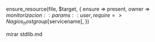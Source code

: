 ensure_resource(file, $target, {
  ensure => present,
  owner => $monitorizacion::params::user,
  require => Nagios_hostgroup[$servicename],
})

mirar stdlib.md
